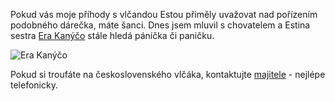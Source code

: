 <!-- dcterms:identifier = riderweblog#130 -->
<!-- dcterms:title = Estina sestra stále bez domova -->
<!-- np9:categoryId = 3 -->
<!-- x4w:category = Vlci -->
<!-- np9:authorId = 1 -->
<!-- np9:authorEmail = michal.valasek@altairis.cz -->
<!-- dcterms:creator = Michal Altair Valášek -->
<!-- dcterms:created = 2004-01-26T18:35:34+01:00 -->
<!-- dcterms:dateAccepted = 2004-01-26T18:35:34+01:00 -->

Pokud vás moje příhody s vlčandou Estou přiměly uvažovat nad pořízením podobného dárečka, máte šanci. Dnes jsem mluvil s chovatelem a Estina sestra [Era Kanýčo](http://www.cswolfdog.cz/art/clanek.asp?id=300) stále hledá páníčka či paničku.

![Era Kanýčo](http://weblog.rider.cz/files/era.jpg "Era Kanýčo")

Pokud si troufáte na československého vlčáka, kontaktujte [majitele](http://www.cswolfdog.cz/art/clanek.asp?id=300) - nejlépe telefonicky.